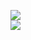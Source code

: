 [![](https://img.shields.io/badge/Made%20With-Github%20Spray-lightgrey.svg?style=for-the-badge&logo=github)](https://github.com/Annihil/github-spray#28273)  
[![](https://i.imgur.com/2DrTn0Z.gif)](https://github.com/Annihil/github-spray)